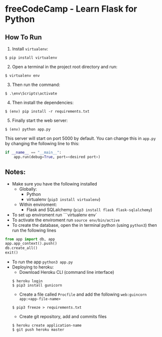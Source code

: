 # freeCodeCamp - Learn Flask for Python

## How To Run
1. Install `virtualenv`:
```
$ pip install virtualenv
```

2. Open a terminal in the project root directory and run:
```
$ virtualenv env
```

3. Then run the command:
```
$ .\env\Scripts\activate
```

4. Then install the dependencies:
```
$ (env) pip install -r requirements.txt
```

5. Finally start the web server:
```
$ (env) python app.py
```

This server will start on port 5000 by default. You can change this in `app.py` by changing the following line to this:

```python
if __name__ == "__main__":
    app.run(debug=True, port=<desired port>)
```

## Notes:
- Make sure you have the following installed
    - Globally:
        - Python
        - virtualenv (`pip3 install virtualenv`)
    - Within enviroment:
        - Flask and SQLalchemy (`pip3 install flask flask-sqlalchemy`)
- To set up enviroment run ```virtualenv env`
- To activate the enviroment run `source env/bin/active`
- To create the database, open the in terminal python (using `python3`) then run the following lines 
```python
from app import db, app
app.app_context().push()
db.create_all()
exit()
```
- To run the app `python3 app.py`
- Deploying to heroku:
    - Download Heroku CLI (command line interface)
    ``` 
    $ heroku login
    $ pip3 install gunicorn
    ```
    - Create a file called `Procfile` and add the following `web:guincorn app:<app-file-name>`
    ```
    $ pip3 freeze > requirements.txt
    ```
    - Create git repository, add and commits files
    ```
    $ heroku create application-name
    $ git push heroku master
    ```
